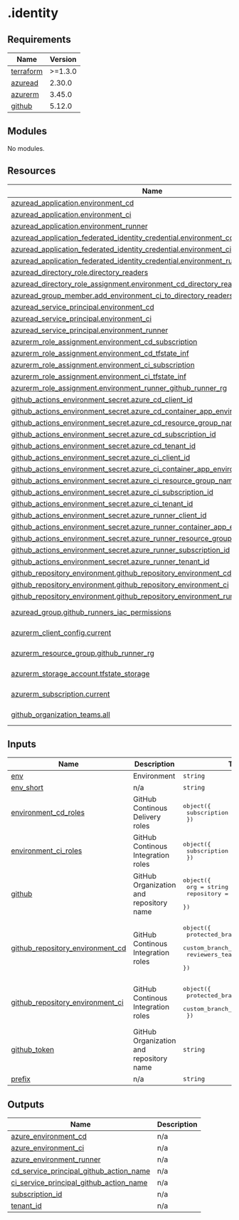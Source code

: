 # .identity

<!-- BEGINNING OF PRE-COMMIT-TERRAFORM DOCS HOOK -->
## Requirements

| Name | Version |
|------|---------|
| <a name="requirement_terraform"></a> [terraform](#requirement\_terraform) | >=1.3.0 |
| <a name="requirement_azuread"></a> [azuread](#requirement\_azuread) | 2.30.0 |
| <a name="requirement_azurerm"></a> [azurerm](#requirement\_azurerm) | 3.45.0 |
| <a name="requirement_github"></a> [github](#requirement\_github) | 5.12.0 |

## Modules

No modules.

## Resources

| Name | Type |
|------|------|
| [azuread_application.environment_cd](https://registry.terraform.io/providers/hashicorp/azuread/2.30.0/docs/resources/application) | resource |
| [azuread_application.environment_ci](https://registry.terraform.io/providers/hashicorp/azuread/2.30.0/docs/resources/application) | resource |
| [azuread_application.environment_runner](https://registry.terraform.io/providers/hashicorp/azuread/2.30.0/docs/resources/application) | resource |
| [azuread_application_federated_identity_credential.environment_cd](https://registry.terraform.io/providers/hashicorp/azuread/2.30.0/docs/resources/application_federated_identity_credential) | resource |
| [azuread_application_federated_identity_credential.environment_ci](https://registry.terraform.io/providers/hashicorp/azuread/2.30.0/docs/resources/application_federated_identity_credential) | resource |
| [azuread_application_federated_identity_credential.environment_runner](https://registry.terraform.io/providers/hashicorp/azuread/2.30.0/docs/resources/application_federated_identity_credential) | resource |
| [azuread_directory_role.directory_readers](https://registry.terraform.io/providers/hashicorp/azuread/2.30.0/docs/resources/directory_role) | resource |
| [azuread_directory_role_assignment.environment_cd_directory_readers](https://registry.terraform.io/providers/hashicorp/azuread/2.30.0/docs/resources/directory_role_assignment) | resource |
| [azuread_group_member.add_environment_ci_to_directory_readers_group](https://registry.terraform.io/providers/hashicorp/azuread/2.30.0/docs/resources/group_member) | resource |
| [azuread_service_principal.environment_cd](https://registry.terraform.io/providers/hashicorp/azuread/2.30.0/docs/resources/service_principal) | resource |
| [azuread_service_principal.environment_ci](https://registry.terraform.io/providers/hashicorp/azuread/2.30.0/docs/resources/service_principal) | resource |
| [azuread_service_principal.environment_runner](https://registry.terraform.io/providers/hashicorp/azuread/2.30.0/docs/resources/service_principal) | resource |
| [azurerm_role_assignment.environment_cd_subscription](https://registry.terraform.io/providers/hashicorp/azurerm/3.45.0/docs/resources/role_assignment) | resource |
| [azurerm_role_assignment.environment_cd_tfstate_inf](https://registry.terraform.io/providers/hashicorp/azurerm/3.45.0/docs/resources/role_assignment) | resource |
| [azurerm_role_assignment.environment_ci_subscription](https://registry.terraform.io/providers/hashicorp/azurerm/3.45.0/docs/resources/role_assignment) | resource |
| [azurerm_role_assignment.environment_ci_tfstate_inf](https://registry.terraform.io/providers/hashicorp/azurerm/3.45.0/docs/resources/role_assignment) | resource |
| [azurerm_role_assignment.environment_runner_github_runner_rg](https://registry.terraform.io/providers/hashicorp/azurerm/3.45.0/docs/resources/role_assignment) | resource |
| [github_actions_environment_secret.azure_cd_client_id](https://registry.terraform.io/providers/integrations/github/5.12.0/docs/resources/actions_environment_secret) | resource |
| [github_actions_environment_secret.azure_cd_container_app_environment_name](https://registry.terraform.io/providers/integrations/github/5.12.0/docs/resources/actions_environment_secret) | resource |
| [github_actions_environment_secret.azure_cd_resource_group_name](https://registry.terraform.io/providers/integrations/github/5.12.0/docs/resources/actions_environment_secret) | resource |
| [github_actions_environment_secret.azure_cd_subscription_id](https://registry.terraform.io/providers/integrations/github/5.12.0/docs/resources/actions_environment_secret) | resource |
| [github_actions_environment_secret.azure_cd_tenant_id](https://registry.terraform.io/providers/integrations/github/5.12.0/docs/resources/actions_environment_secret) | resource |
| [github_actions_environment_secret.azure_ci_client_id](https://registry.terraform.io/providers/integrations/github/5.12.0/docs/resources/actions_environment_secret) | resource |
| [github_actions_environment_secret.azure_ci_container_app_environment_name](https://registry.terraform.io/providers/integrations/github/5.12.0/docs/resources/actions_environment_secret) | resource |
| [github_actions_environment_secret.azure_ci_resource_group_name](https://registry.terraform.io/providers/integrations/github/5.12.0/docs/resources/actions_environment_secret) | resource |
| [github_actions_environment_secret.azure_ci_subscription_id](https://registry.terraform.io/providers/integrations/github/5.12.0/docs/resources/actions_environment_secret) | resource |
| [github_actions_environment_secret.azure_ci_tenant_id](https://registry.terraform.io/providers/integrations/github/5.12.0/docs/resources/actions_environment_secret) | resource |
| [github_actions_environment_secret.azure_runner_client_id](https://registry.terraform.io/providers/integrations/github/5.12.0/docs/resources/actions_environment_secret) | resource |
| [github_actions_environment_secret.azure_runner_container_app_environment_name](https://registry.terraform.io/providers/integrations/github/5.12.0/docs/resources/actions_environment_secret) | resource |
| [github_actions_environment_secret.azure_runner_resource_group_name](https://registry.terraform.io/providers/integrations/github/5.12.0/docs/resources/actions_environment_secret) | resource |
| [github_actions_environment_secret.azure_runner_subscription_id](https://registry.terraform.io/providers/integrations/github/5.12.0/docs/resources/actions_environment_secret) | resource |
| [github_actions_environment_secret.azure_runner_tenant_id](https://registry.terraform.io/providers/integrations/github/5.12.0/docs/resources/actions_environment_secret) | resource |
| [github_repository_environment.github_repository_environment_cd](https://registry.terraform.io/providers/integrations/github/5.12.0/docs/resources/repository_environment) | resource |
| [github_repository_environment.github_repository_environment_ci](https://registry.terraform.io/providers/integrations/github/5.12.0/docs/resources/repository_environment) | resource |
| [github_repository_environment.github_repository_environment_runner](https://registry.terraform.io/providers/integrations/github/5.12.0/docs/resources/repository_environment) | resource |
| [azuread_group.github_runners_iac_permissions](https://registry.terraform.io/providers/hashicorp/azuread/2.30.0/docs/data-sources/group) | data source |
| [azurerm_client_config.current](https://registry.terraform.io/providers/hashicorp/azurerm/3.45.0/docs/data-sources/client_config) | data source |
| [azurerm_resource_group.github_runner_rg](https://registry.terraform.io/providers/hashicorp/azurerm/3.45.0/docs/data-sources/resource_group) | data source |
| [azurerm_storage_account.tfstate_storage](https://registry.terraform.io/providers/hashicorp/azurerm/3.45.0/docs/data-sources/storage_account) | data source |
| [azurerm_subscription.current](https://registry.terraform.io/providers/hashicorp/azurerm/3.45.0/docs/data-sources/subscription) | data source |
| [github_organization_teams.all](https://registry.terraform.io/providers/integrations/github/5.12.0/docs/data-sources/organization_teams) | data source |

## Inputs

| Name | Description | Type | Default | Required |
|------|-------------|------|---------|:--------:|
| <a name="input_env"></a> [env](#input\_env) | Environment | `string` | n/a | yes |
| <a name="input_env_short"></a> [env\_short](#input\_env\_short) | n/a | `string` | n/a | yes |
| <a name="input_environment_cd_roles"></a> [environment\_cd\_roles](#input\_environment\_cd\_roles) | GitHub Continous Delivery roles | <pre>object({<br>    subscription = list(string)<br>  })</pre> | n/a | yes |
| <a name="input_environment_ci_roles"></a> [environment\_ci\_roles](#input\_environment\_ci\_roles) | GitHub Continous Integration roles | <pre>object({<br>    subscription = list(string)<br>  })</pre> | n/a | yes |
| <a name="input_github"></a> [github](#input\_github) | GitHub Organization and repository name | <pre>object({<br>    org        = string<br>    repository = string<br>  })</pre> | n/a | yes |
| <a name="input_github_repository_environment_cd"></a> [github\_repository\_environment\_cd](#input\_github\_repository\_environment\_cd) | GitHub Continous Integration roles | <pre>object({<br>    protected_branches     = bool<br>    custom_branch_policies = bool<br>    reviewers_teams        = list(string)<br>  })</pre> | n/a | yes |
| <a name="input_github_repository_environment_ci"></a> [github\_repository\_environment\_ci](#input\_github\_repository\_environment\_ci) | GitHub Continous Integration roles | <pre>object({<br>    protected_branches     = bool<br>    custom_branch_policies = bool<br>  })</pre> | n/a | yes |
| <a name="input_github_token"></a> [github\_token](#input\_github\_token) | GitHub Organization and repository name | `string` | n/a | yes |
| <a name="input_prefix"></a> [prefix](#input\_prefix) | n/a | `string` | n/a | yes |

## Outputs

| Name | Description |
|------|-------------|
| <a name="output_azure_environment_cd"></a> [azure\_environment\_cd](#output\_azure\_environment\_cd) | n/a |
| <a name="output_azure_environment_ci"></a> [azure\_environment\_ci](#output\_azure\_environment\_ci) | n/a |
| <a name="output_azure_environment_runner"></a> [azure\_environment\_runner](#output\_azure\_environment\_runner) | n/a |
| <a name="output_cd_service_principal_github_action_name"></a> [cd\_service\_principal\_github\_action\_name](#output\_cd\_service\_principal\_github\_action\_name) | n/a |
| <a name="output_ci_service_principal_github_action_name"></a> [ci\_service\_principal\_github\_action\_name](#output\_ci\_service\_principal\_github\_action\_name) | n/a |
| <a name="output_subscription_id"></a> [subscription\_id](#output\_subscription\_id) | n/a |
| <a name="output_tenant_id"></a> [tenant\_id](#output\_tenant\_id) | n/a |
<!-- END OF PRE-COMMIT-TERRAFORM DOCS HOOK -->
